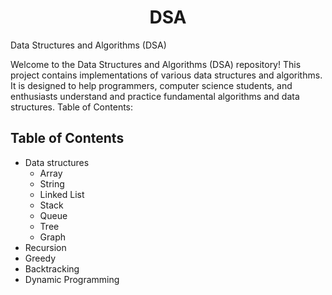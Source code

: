 <h1 align = "center">
DSA</h1>
Data Structures and Algorithms (DSA)

Welcome to the Data Structures and Algorithms (DSA) repository! This project contains implementations of various data structures and algorithms. It is designed to help programmers, computer science students, and enthusiasts understand and practice fundamental algorithms and data structures.
Table of Contents:

## Table of Contents
 - Data structures
   - Array
   - String
   - Linked List
   - Stack
   - Queue
   - Tree
   - Graph
 - Recursion
 - Greedy
 - Backtracking
 - Dynamic Programming
